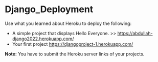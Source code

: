 # Django_Deployment

Use what you learned about Heroku to deploy the following:  
- A simple project that displays Hello Everyone.  >> https://abdullah-django2022.herokuapp.com/
- Your first project https://djangoproject-1.herokuapp.com/ 

**Note:** You have to submit the Heroku server links of your projects.
